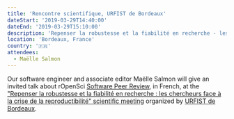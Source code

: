 ```yaml
---
title: 'Rencontre scientifique, URFIST de Bordeaux'
dateStart: '2019-03-29T14:40:00'
dateEnd: '2019-03-29T15:10:00'
description: 'Repenser la robustesse et la fiabilité en recherche - les chercheurs face à la crise de la reproductibilité'
location: 'Bordeaux, France'
country: '🇫🇷'
attendees:
  - Maëlle Salmon
---
```


Our software engineer and associate editor Maëlle Salmon will give an invited talk about rOpenSci [Software Peer Review](http://ropensci.org/software-review), in French, at the ["Repenser la robustesse et la fiabilité en recherche : les chercheurs face à la crise de la reproductibilité" scientific meeting](https://sygefor.reseau-urfist.fr/#/training/7705/8525/7338a781b57bf45847c702bfd05b2a80) organized by [URFIST de Bordeaux](http://weburfist.univ-bordeaux.fr/).

